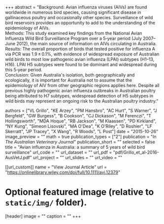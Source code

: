 +++
abstract = "Background: Avian influenza viruses (AIVs) are found worldwide in numerous bird species, causing significant disease in gallinaceous poultry and occasionally other species. Surveillance of wild bird reservoirs provides an opportunity to add to the understanding of the epidemiology of AIVs.<br /> Methods: This study examined key findings from the National Avian Influenza Wild Bird Surveillance Program over a 5‐year period (July 2007–June 2012), the main source of information on AIVs circulating in Australia.<br /> Results: The overall proportion of birds that tested positive for influenza A via PCR was 1.9 ± 0.1%, with evidence of widespread exposure of Australian wild birds to most low pathogenic avian influenza (LPAI) subtypes (H1–13, H16). LPAI H5 subtypes were found to be dominant and widespread during this 5‐year period.<br /> Conclusion: Given Australia's isolation, both geographically and ecologically, it is important for Australia not to assume that the epidemiology of AIV from other geographic regions applies here. Despite all previous highly pathogenic avian influenza outbreaks in Australian poultry being attributed to H7 subtypes, widespread detection of H5 subtypes in wild birds may represent an ongoing risk to the Australian poultry industry."

authors = ["VL Grillo", "KE Arzey", "PM Hansbro", "AC Hurt", "S Warner", "J Bergfeld", "GW Burgess", "B Cookson", "CJ Dickason", "M Ferenczi", "T Hollingsworth", "MDA Hoque", "RB Jackson", "M Klaassen", "PD Kirkland", "NY Kung", "Simeon Lisovski", "MA O'Dea", "K O'Riley", "D Roshier", "LF Skerratt", "JP Tracey", "X Wang", "R Woods", "L Post"]
date = "2015-10-26"
image_preview = ""
math = true
publication_types = ["2"]
publication = "In *The Australian Veterinary Journal*"
publication_short = ""
selected = false
title = "Avian influenza in Australia: a summary of 5 years of wild bird surveillance"
url_code = ""
url_dataset = ""
url_pdf = "pdf/Grillo_et_al-2016-AusVetJ.pdf"
url_project = ""
url_slides = ""
url_video = ""

[[url_custom]]
name = "View Journal Article"
url = "https://onlinelibrary.wiley.com/doi/full/10.1111/avj.12379"

# Optional featured image (relative to `static/img/` folder).
[header]
image = ""
caption = ""
+++